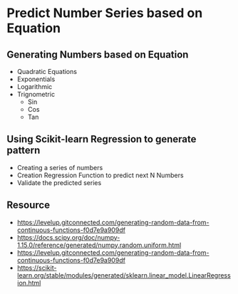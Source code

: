 # Predict Number Series based on Equation #

## Generating Numbers based on Equation
- Quadratic Equations
- Exponentials
- Logarithmic
- Trignometric
  - Sin
  - Cos
  - Tan
  
## Using Scikit-learn Regression to generate pattern ##
- Creating a series of numbers
- Creation Regression Function to predict next N Numbers
- Validate the predicted series 

## Resource ##
- https://levelup.gitconnected.com/generating-random-data-from-continuous-functions-f0d7e9a909df
- https://docs.scipy.org/doc/numpy-1.15.0/reference/generated/numpy.random.uniform.html
- https://levelup.gitconnected.com/generating-random-data-from-continuous-functions-f0d7e9a909df
- https://scikit-learn.org/stable/modules/generated/sklearn.linear_model.LinearRegression.html

